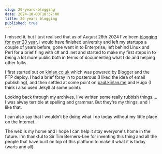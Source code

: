 ```yaml
---
slug: 20-years-blogging
date: 2024-10-03T10:37:00
title: 20 years blogging
published: true
---
```


I missed it, but I just realised that as of August 28th 2024 I\'ve been [blogging for over 20 year](https://paul.kinlan.me/first-post "https://paul.kinlan.me/first-post"). I would have finished university and left my startups a couple of years before, gone went in to Enterprise, left behind Linux and Perl for a brief fling with c# and .net and started to make my first steps in to being a lot more public both in terms of documenting what I do and helping other folks.

I first started out on [kinlan.co.uk](http://kinlan.co.uk "http://kinlan.co.uk") which was powered by Blogger and the FTP deploy. I had a brief foray in to posterous (I liked the idea of email publishing), and then settled at some point on [paul.kinlan.me](http://paul.kinlan.me "http://paul.kinlan.me") and Hugo (I think i also used Jekyll at some point).

Looking back through my archives, I\'ve written some really rubbish things.... I was alway terrible at spelling and grammar. But they\'re my things, and I like that.

I can also say that I wouldn\'t be doing what I do today without my little place on the Internet.

The web is my home and I hope I can help it stay everyone\'s home in the future. I\'m thankful to Sir Tim Berners-Lee for inventing this thing and all the people that have built on top of this platform to make it what it is today (warts and all).
